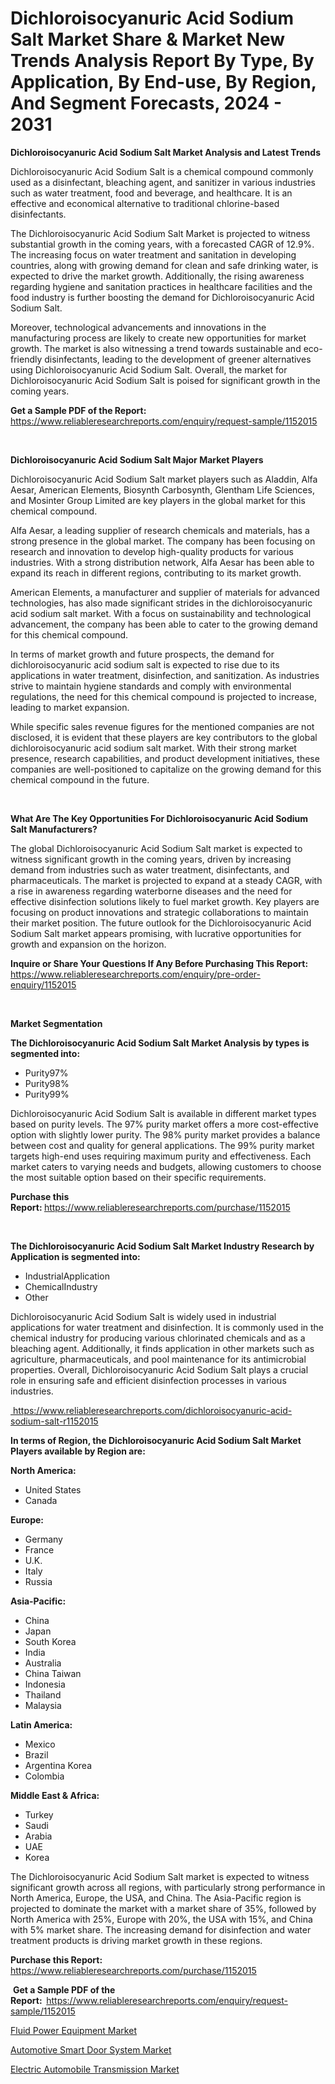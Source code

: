 <p><h1>Dichloroisocyanuric Acid Sodium Salt Market Share & Market New Trends Analysis Report By Type, By Application, By End-use, By Region, And Segment Forecasts, 2024 - 2031</h1></p><p><strong>Dichloroisocyanuric Acid Sodium Salt Market Analysis and Latest Trends</strong></p>
<p><p>Dichloroisocyanuric Acid Sodium Salt is a chemical compound commonly used as a disinfectant, bleaching agent, and sanitizer in various industries such as water treatment, food and beverage, and healthcare. It is an effective and economical alternative to traditional chlorine-based disinfectants.</p><p>The Dichloroisocyanuric Acid Sodium Salt Market is projected to witness substantial growth in the coming years, with a forecasted CAGR of 12.9%. The increasing focus on water treatment and sanitation in developing countries, along with growing demand for clean and safe drinking water, is expected to drive the market growth. Additionally, the rising awareness regarding hygiene and sanitation practices in healthcare facilities and the food industry is further boosting the demand for Dichloroisocyanuric Acid Sodium Salt.</p><p>Moreover, technological advancements and innovations in the manufacturing process are likely to create new opportunities for market growth. The market is also witnessing a trend towards sustainable and eco-friendly disinfectants, leading to the development of greener alternatives using Dichloroisocyanuric Acid Sodium Salt. Overall, the market for Dichloroisocyanuric Acid Sodium Salt is poised for significant growth in the coming years.</p></p>
<p><strong>Get a Sample PDF of the Report:&nbsp;</strong> <a href="https://www.reliableresearchreports.com/enquiry/request-sample/1152015">https://www.reliableresearchreports.com/enquiry/request-sample/1152015</a></p>
<p>&nbsp;</p>
<p><strong>Dichloroisocyanuric Acid Sodium Salt Major Market Players</strong></p>
<p><p>Dichloroisocyanuric Acid Sodium Salt market players such as Aladdin, Alfa Aesar, American Elements, Biosynth Carbosynth, Glentham Life Sciences, and Mosinter Group Limited are key players in the global market for this chemical compound. </p><p>Alfa Aesar, a leading supplier of research chemicals and materials, has a strong presence in the global market. The company has been focusing on research and innovation to develop high-quality products for various industries. With a strong distribution network, Alfa Aesar has been able to expand its reach in different regions, contributing to its market growth.</p><p>American Elements, a manufacturer and supplier of materials for advanced technologies, has also made significant strides in the dichloroisocyanuric acid sodium salt market. With a focus on sustainability and technological advancement, the company has been able to cater to the growing demand for this chemical compound.</p><p>In terms of market growth and future prospects, the demand for dichloroisocyanuric acid sodium salt is expected to rise due to its applications in water treatment, disinfection, and sanitization. As industries strive to maintain hygiene standards and comply with environmental regulations, the need for this chemical compound is projected to increase, leading to market expansion.</p><p>While specific sales revenue figures for the mentioned companies are not disclosed, it is evident that these players are key contributors to the global dichloroisocyanuric acid sodium salt market. With their strong market presence, research capabilities, and product development initiatives, these companies are well-positioned to capitalize on the growing demand for this chemical compound in the future.</p></p>
<p>&nbsp;</p>
<p><strong>What Are The Key Opportunities For Dichloroisocyanuric Acid Sodium Salt Manufacturers?</strong></p>
<p><p>The global Dichloroisocyanuric Acid Sodium Salt market is expected to witness significant growth in the coming years, driven by increasing demand from industries such as water treatment, disinfectants, and pharmaceuticals. The market is projected to expand at a steady CAGR, with a rise in awareness regarding waterborne diseases and the need for effective disinfection solutions likely to fuel market growth. Key players are focusing on product innovations and strategic collaborations to maintain their market position. The future outlook for the Dichloroisocyanuric Acid Sodium Salt market appears promising, with lucrative opportunities for growth and expansion on the horizon.</p></p>
<p><strong>Inquire or Share Your Questions If Any Before Purchasing This Report:</strong> <a href="https://www.reliableresearchreports.com/enquiry/pre-order-enquiry/1152015">https://www.reliableresearchreports.com/enquiry/pre-order-enquiry/1152015</a></p>
<p>&nbsp;</p>
<p><strong>Market Segmentation</strong></p>
<p><strong>The Dichloroisocyanuric Acid Sodium Salt Market Analysis by types is segmented into:</strong></p>
<p><ul><li>Purity97%</li><li>Purity98%</li><li>Purity99%</li></ul></p>
<p><p>Dichloroisocyanuric Acid Sodium Salt is available in different market types based on purity levels. The 97% purity market offers a more cost-effective option with slightly lower purity. The 98% purity market provides a balance between cost and quality for general applications. The 99% purity market targets high-end uses requiring maximum purity and effectiveness. Each market caters to varying needs and budgets, allowing customers to choose the most suitable option based on their specific requirements.</p></p>
<p><strong>Purchase this Report:&nbsp;</strong><a href="https://www.reliableresearchreports.com/purchase/1152015">https://www.reliableresearchreports.com/purchase/1152015</a></p>
<p>&nbsp;</p>
<p><strong>The Dichloroisocyanuric Acid Sodium Salt Market Industry Research by Application is segmented into:</strong></p>
<p><ul><li>IndustrialApplication</li><li>ChemicalIndustry</li><li>Other</li></ul></p>
<p><p>Dichloroisocyanuric Acid Sodium Salt is widely used in industrial applications for water treatment and disinfection. It is commonly used in the chemical industry for producing various chlorinated chemicals and as a bleaching agent. Additionally, it finds application in other markets such as agriculture, pharmaceuticals, and pool maintenance for its antimicrobial properties. Overall, Dichloroisocyanuric Acid Sodium Salt plays a crucial role in ensuring safe and efficient disinfection processes in various industries.</p></p>
<p><a href="https://www.reliableresearchreports.com/dichloroisocyanuric-acid-sodium-salt-r1152015">&nbsp;https://www.reliableresearchreports.com/dichloroisocyanuric-acid-sodium-salt-r1152015</a></p>
<p><strong>In terms of Region, the Dichloroisocyanuric Acid Sodium Salt Market Players available by Region are:</strong></p>
<p>
    <p> <strong> North America: </strong>
        <ul>
            <li>United States</li>
            <li>Canada</li>
        </ul>
        </p> 
    <p> <strong> Europe: </strong>
        <ul>
            <li>Germany</li>
            <li>France</li>
            <li>U.K.</li>
            <li>Italy</li>
            <li>Russia</li>
        </ul>
        </p> 
    <p> <strong> Asia-Pacific: </strong>
        <ul>
            <li>China</li>
            <li>Japan</li>
            <li>South Korea</li>
            <li>India</li>
            <li>Australia</li>
            <li>China Taiwan</li>
            <li>Indonesia</li>
            <li>Thailand</li>
            <li>Malaysia</li>
        </ul>
        </p> 
    <p> <strong> Latin America: </strong>
        <ul>
            <li>Mexico</li>
            <li>Brazil</li>
            <li>Argentina Korea</li>
            <li>Colombia</li>
        </ul>
        </p> 
    <p> <strong> Middle East & Africa: </strong>
        <ul>
            <li>Turkey</li>
            <li>Saudi</li>
            <li>Arabia</li>
            <li>UAE</li>
            <li>Korea</li>
        </ul>
    </p>
    </p>
<p><p>The Dichloroisocyanuric Acid Sodium Salt market is expected to witness significant growth across all regions, with particularly strong performance in North America, Europe, the USA, and China. The Asia-Pacific region is projected to dominate the market with a market share of 35%, followed by North America with 25%, Europe with 20%, the USA with 15%, and China with 5% market share. The increasing demand for disinfection and water treatment products is driving market growth in these regions.</p></p>
<p><strong>Purchase this Report: </strong><a href="https://www.reliableresearchreports.com/purchase/1152015">https://www.reliableresearchreports.com/purchase/1152015</a></p>
<p>&nbsp;<strong>Get a Sample PDF of the Report:&nbsp;&nbsp;</strong><a href="https://www.reliableresearchreports.com/enquiry/request-sample/1152015">https://www.reliableresearchreports.com/enquiry/request-sample/1152015</a></p>
<p><strong></strong></p>
<p><p><a href="https://issuu.com/reportprime-2/docs/fluid-power-equipment-market-size-2030.pptx">Fluid Power Equipment Market</a></p><p><a href="https://github.com/angelajermaine/Market-Research-Report-List-3/blob/main/automotive-smart-door-system-market.md">Automotive Smart Door System Market</a></p><p><a href="https://github.com/provorikovar/Market-Research-Report-List-4/blob/main/electric-automobile-transmission-market.md">Electric Automobile Transmission Market</a></p></p>